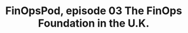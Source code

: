 ---
title: FinOpsPod, episode 03 The FinOps Foundation in the U.K.
description: Join the FinOps Foundation staff on their trip to the United Kingdom! Listen to clips of the London Roadshow and experience connecting with FinOps peers with Noel Crowley. Then get an overview of the staff offsite in Edinburgh.
date-added: Apr 2022
type: Podcast
source: Foundation Contribution
label: 
cloud-provider: 
  - Multi-Cloud
framework-capabilities:
  - FinOps Education & Enablement
link: https://finopspod.captivate.fm/episode/finops-foundation-in-the-u-k
permalink: /resources/not-here/
weight: 20
listing: true
---